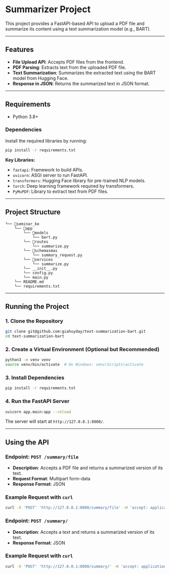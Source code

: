 # Summarizer Project

This project provides a FastAPI-based API to upload a PDF file and summarize its content using a text summarization model (e.g., BART).

---

## **Features**

-   **File Upload API**: Accepts PDF files from the frontend.
-   **PDF Parsing**: Extracts text from the uploaded PDF file.
-   **Text Summarization**: Summarizes the extracted text using the BART model from Hugging Face.
-   **Response in JSON**: Returns the summarized text in JSON format.

---

## **Requirements**

-   Python 3.8+

### **Dependencies**

Install the required libraries by running:

```bash
pip install -r requirements.txt
```

**Key Libraries:**

-   `fastapi`: Framework to build APIs.
-   `uvicorn`: ASGI server to run FastAPI.
-   `transformers`: Hugging Face library for pre-trained NLP models.
-   `torch`: Deep learning framework required by transformers.
-   `PyMuPDF`: Library to extract text from PDF files.

---

## **Project Structure**

```
└── 📁seminar_ke
    └── 📁app
        └── 📁models
            └── bert.py
        └── 📁routes
            └── summarize.py
        └── 📁schemasmas
            └── summary_request.py
        └── 📁services
            └── summarize.py
        └── __init__.py
        └── config.py
        └── main.py
    └── README.md
    └── requirements.txt
```

---

## **Running the Project**

### 1. Clone the Repository

```bash
git clone git@github.com:giahuyday/text-summarization-bart.git
cd text-summarization-bart
```

### 2. Create a Virtual Environment (Optional but Recommended)

```bash
python3 -m venv venv
source venv/bin/activate  # On Windows: venv\Scripts\activate
```

### 3. Install Dependencies

```bash
pip install -r requirements.txt
```

### 4. Run the FastAPI Server

```bash
uvicorn app.main:app --reload
```

The server will start at `http://127.0.0.1:8000/`.

---

## **Using the API**

### **Endpoint**: `POST /summary/file`

-   **Description**: Accepts a PDF file and returns a summarized version of its text.
-   **Request Format**: Multipart form-data
-   **Response Format**: JSON

### Example Request with `curl`

```bash
curl -X 'POST' 'http://127.0.0.1:8000/summary/file' -H 'accept: application/json' -H 'Content-Type: multipart/form-data' -F 'file=@path_to_your_pdf_file.pdf'
```

### **Endpoint**: `POST /summary/`

-   **Description**: Accepts a text and returns a summarized version of its text.
-   **Response Format**: JSON

### Example Request with `curl`

```bash
curl -X 'POST' 'http://127.0.0.1:8000/summary/' -H 'accept: application/json' -F 'file=@path_to_your_pdf_file.pdf'
```
